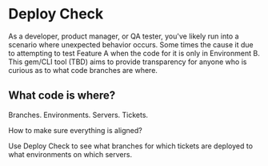 # Deploy Check

As a developer, product manager, or QA tester, you've likely run into a scenario where unexpected behavior occurs.
Some times the cause it due to attempting to test Feature A when the code for it is only in Environment B.
This gem/CLI tool (TBD) aims to provide transparency for anyone who is curious as to what code branches are where.

## What code is where?

Branches. Environments. Servers. Tickets.

How to make sure everything is aligned?

Use Deploy Check to see what branches for which tickets are deployed to what environments on which servers.
